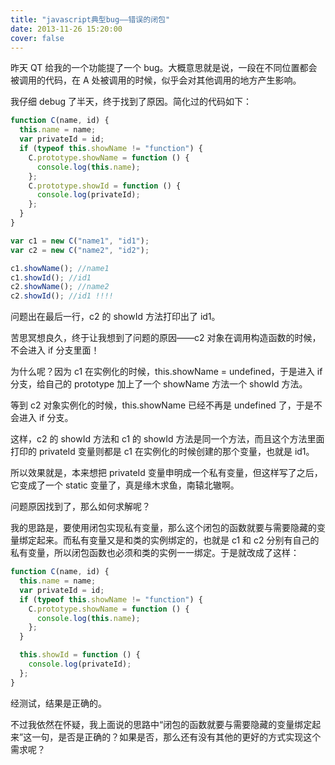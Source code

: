 ```yaml
---
title: "javascript典型bug——错误的闭包"
date: 2013-11-26 15:20:00
cover: false
---
```


昨天 QT 给我的一个功能提了一个 bug。大概意思就是说，一段在不同位置都会被调用的代码，在 A 处被调用的时候，似乎会对其他调用的地方产生影响。

我仔细 debug 了半天，终于找到了原因。简化过的代码如下：

```javascript
function C(name, id) {
  this.name = name;
  var privateId = id;
  if (typeof this.showName != "function") {
    C.prototype.showName = function () {
      console.log(this.name);
    };
    C.prototype.showId = function () {
      console.log(privateId);
    };
  }
}

var c1 = new C("name1", "id1");
var c2 = new C("name2", "id2");

c1.showName(); //name1
c1.showId(); //id1
c2.showName(); //name2
c2.showId(); //id1 !!!!
```

问题出在最后一行，c2 的 showId 方法打印出了 id1。

苦思冥想良久，终于让我想到了问题的原因&mdash;&mdash;c2 对象在调用构造函数的时候，不会进入 if 分支里面！

为什么呢？因为 c1 在实例化的时候，this.showName = undefined，于是进入 if 分支，给自己的 prototype 加上了一个 showName 方法一个 showId 方法。

等到 c2 对象实例化的时候，this.showName 已经不再是 undefined 了，于是不会进入 if 分支。

这样，c2 的 showId 方法和 c1 的 showId 方法是同一个方法，而且这个方法里面打印的 privateId 变量则都是 c1 在实例化的时候创建的那个变量，也就是 id1。

所以效果就是，本来想把 privateId 变量申明成一个私有变量，但这样写了之后，它变成了一个 static 变量了，真是缘木求鱼，南辕北辙啊。

问题原因找到了，那么如何求解呢？

我的思路是，要使用闭包实现私有变量，那么这个闭包的函数就要与需要隐藏的变量绑定起来。而私有变量又是和类的实例绑定的，也就是 c1 和 c2 分别有自己的私有变量，所以闭包函数也必须和类的实例一一绑定。于是就改成了这样：

```javascript
function C(name, id) {
  this.name = name;
  var privateId = id;
  if (typeof this.showName != "function") {
    C.prototype.showName = function () {
      console.log(this.name);
    };
  }

  this.showId = function () {
    console.log(privateId);
  };
}
```

经测试，结果是正确的。

不过我依然在怀疑，我上面说的思路中“闭包的函数就要与需要隐藏的变量绑定起来”这一句，是否是正确的？如果是否，那么还有没有其他的更好的方式实现这个需求呢？

